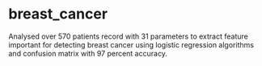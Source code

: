 # breast_cancer
Analysed over 570 patients record with 31 parameters to extract feature important for
detecting breast cancer using logistic regression algorithms and confusion matrix with 97 percent accuracy.
